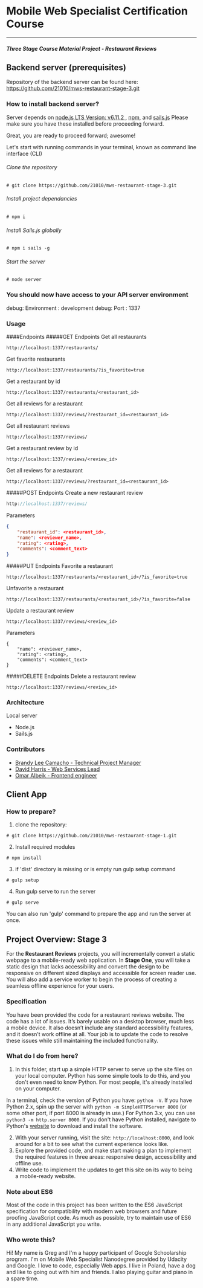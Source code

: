 # Mobile Web Specialist Certification Course
---
#### _Three Stage Course Material Project - Restaurant Reviews_

## Backend server (prerequisites)
Repository of the backend server can be found here: https://github.com/21010/mws-restaurant-stage-3.git

### How to install backend server?
Server depends on [node.js LTS Version: v6.11.2 ](https://nodejs.org/en/download/), [npm](https://www.npmjs.com/get-npm), and [sails.js](http://sailsjs.com/)
Please make sure you have these installed before proceeding forward.

Great, you are ready to proceed forward; awesome!

Let's start with running commands in your terminal, known as command line interface (CLI)

###### Clone the repository
```Clone server repository
# git clone https://github.com/21010/mws-restaurant-stage-3.git
```

###### Install project dependancies
```Install project dependancies
# npm i
```
###### Install Sails.js globally
```Install sails global
# npm i sails -g
```
###### Start the server
```Start server
# node server
```
### You should now have access to your API server environment
debug: Environment : development
debug: Port        : 1337

### Usage
####Endpoints
#####GET Endpoints
Get all restaurants

```
http://localhost:1337/restaurants/
```

Get favorite restaurants 

```
http://localhost:1337/restaurants/?is_favorite=true
```

Get a restaurant by id

```
http://localhost:1337/restaurants/<restaurant_id>
```

Get all reviews for a restaurant

```
http://localhost:1337/reviews/?restaurant_id=<restaurant_id>
```

Get all restaurant reviews

```
http://localhost:1337/reviews/
```

Get a restaurant review by id

```
http://localhost:1337/reviews/<review_id>
```

Get all reviews for a restaurant

```
http://localhost:1337/reviews/?restaurant_id=<restaurant_id>
```

#####POST Endpoints
Create a new restaurant review

```javascript
http://localhost:1337/reviews/
```

Parameters

```json
{
    "restaurant_id": <restaurant_id>,
    "name": <reviewer_name>,
    "rating": <rating>,
    "comments": <comment_text>
}
```



#####PUT Endpoints
Favorite a restaurant

```
http://localhost:1337/restaurants/<restaurant_id>/?is_favorite=true
```

Unfavorite a restaurant

```
http://localhost:1337/restaurants/<restaurant_id>/?is_favorite=false
```

Update a restaurant review

```
http://localhost:1337/reviews/<review_id>
```

Parameters

```
{
    "name": <reviewer_name>,
    "rating": <rating>,
    "comments": <comment_text>
}
```

#####DELETE Endpoints
Delete a restaurant review

```
http://localhost:1337/reviews/<review_id>
```


### Architecture
Local server
- Node.js
- Sails.js

### Contributors

- [Brandy Lee Camacho - Technical Project Manager](mailto:brandy.camacho@udacity.com)
- [David Harris - Web Services Lead](mailto:david.harris@udacity.com)
- [Omar Albeik - Frontend engineer](mailto:omaralbeik@gmail.com)


## Client App
### How to prepare?
1. clone the repository:
```
# git clone https://github.com/21010/mws-restaurant-stage-1.git
```
2. Install required modules
```
# npm install
```

3. if 'dist' directory is missing or is empty run gulp setup command
```
# gulp setup
```
4. Run gulp serve to run the server
```
# gulp serve
```

You can also run 'gulp' command to prepare the app and run the server at once.



## Project Overview: Stage 3

For the **Restaurant Reviews** projects, you will incrementally convert a static webpage to a mobile-ready web application. In **Stage One**, you will take a static design that lacks accessibility and convert the design to be responsive on different sized displays and accessible for screen reader use. You will also add a service worker to begin the process of creating a seamless offline experience for your users.

### Specification

You have been provided the code for a restaurant reviews website. The code has a lot of issues. It’s barely usable on a desktop browser, much less a mobile device. It also doesn’t include any standard accessibility features, and it doesn’t work offline at all. Your job is to update the code to resolve these issues while still maintaining the included functionality. 

### What do I do from here?

1. In this folder, start up a simple HTTP server to serve up the site files on your local computer. Python has some simple tools to do this, and you don't even need to know Python. For most people, it's already installed on your computer. 

In a terminal, check the version of Python you have: `python -V`. If you have Python 2.x, spin up the server with `python -m SimpleHTTPServer 8000` (or some other port, if port 8000 is already in use.) For Python 3.x, you can use `python3 -m http.server 8000`. If you don't have Python installed, navigate to Python's [website](https://www.python.org/) to download and install the software.

2. With your server running, visit the site: `http://localhost:8000`, and look around for a bit to see what the current experience looks like.
3. Explore the provided code, and make start making a plan to implement the required features in three areas: responsive design, accessibility and offline use.
4. Write code to implement the updates to get this site on its way to being a mobile-ready website.

### Note about ES6

Most of the code in this project has been written to the ES6 JavaScript specification for compatibility with modern web browsers and future proofing JavaScript code. As much as possible, try to maintain use of ES6 in any additional JavaScript you write. 


### Who wrote this?
Hi! My name is Greg and I'm a happy participant of Google Schoolarship program. I'm on Mobile Web Specialist Nanodegree provided by Udacity and Google.
I love to code, especially Web apps. I live in Poland, have a dog and like to going out with him and friends. I also playing guitar and piano in a spare time.
